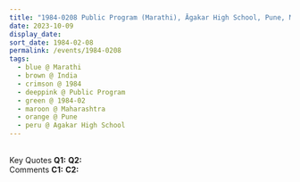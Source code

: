 ```yaml
---
title: "1984-0208 Public Program (Marathi), Āgakar High School, Pune, Maharashtra, India"
date: 2023-10-09
display_date: 
sort_date: 1984-02-08
permalink: /events/1984-0208
tags:
  - blue @ Marathi
  - brown @ India
  - crimson @ 1984
  - deeppink @ Public Program
  - green @ 1984-02
  - maroon @ Maharashtra
  - orange @ Pune
  - peru @ Agakar High School
---
```


<br>

<wave-list>
  <list-title color="DarkSeaGreen" width="55">Key Quotes</list-title>
  <list-item color="BlanchedAlmond" width="280"><b>Q1:</b> <i></i></list-item>
  <list-item color="Lavender" width="280"><b>Q2:</b> <i></i></list-item>
</wave-list>

<br>

<wave-list>
  <list-title color="DarkSeaGreen" width="55">Comments</list-title>
  <list-item color="BlanchedAlmond" width="280"><b>C1:</b> <i></i></list-item>
  <list-item color="Lavender" width="280"><b>C2:</b> <i></i></list-item>
</wave-list>